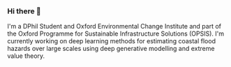 ### Hi there 👋
I'm a DPhil Student and Oxford Environmental Change Institute and part of the Oxford Programme for Sustainable Infrastructure Solutions (OPSIS). I'm currently working on deep learning methods for estimating coastal flood hazards over large scales using deep generative modelling and extreme value theory.
<!--
**alisonpeard/alisonpeard** is a ✨ _special_ ✨ repository because its `README.md` (this file) appears on your GitHub profile.

Here are some ideas to get you started:

- 🔭 I’m currently working on ...
- 🌱 I’m currently learning ...
- 👯 I’m looking to collaborate on ...
- 🤔 I’m looking for help with ...
- 💬 Ask me about ...
- 📫 How to reach me: ...
- 😄 Pronouns: ...
- ⚡ Fun fact: ...
-->
